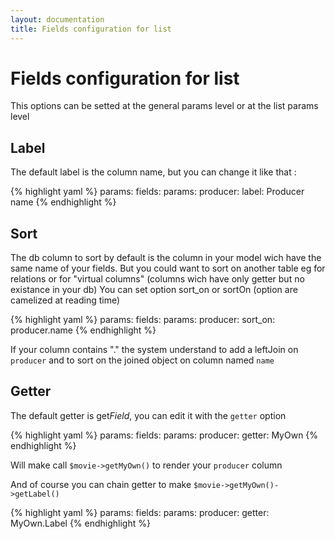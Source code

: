 ```yaml
---
layout: documentation
title: Fields configuration for list
---
```


# Fields configuration for list

This options can be setted at the general params level or at the list params level

## Label

The default label is the column name, but you can change it like that : 

{% highlight yaml %}
params:
  fields:
    params:
      producer:
        label: Producer name
{% endhighlight %}

## Sort

The db column to sort by default is the column in your model wich have the same name of your fields. 
But you could want to sort on another table eg for relations or for "virtual columns" (columns wich have only getter but no existance in your db)
You can set option sort_on or sortOn (option are camelized at reading time) 

{% highlight yaml %}
params:
  fields:
    params:
      producer:
        sort_on: producer.name
{% endhighlight %}

If your column contains "." the system understand to add a leftJoin on `producer` and to sort on the joined object on column named `name`

## Getter

The default getter is get*Field*, you can edit it with the `getter` option

{% highlight yaml %}
params:
  fields:
    params:
      producer:
        getter: MyOwn
{% endhighlight %}

Will make call `$movie->getMyOwn()` to render your `producer` column

And of course you can chain getter to make `$movie->getMyOwn()->getLabel()`

{% highlight yaml %}
params:
  fields:
    params:
      producer:
        getter: MyOwn.Label
{% endhighlight %}